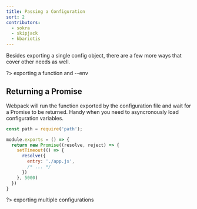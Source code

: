 ```yaml
---
title: Passing a Configuration
sort: 2
contributors:
  - sokra
  - skipjack
  - kbariotis
---
```


Besides exporting a single config object, there are a few more ways that cover other needs as well.

?> exporting a function and --env

## Returning a Promise

Webpack will run the function exported by the configuration file and wait for a Promise to be returned. Handy when you need to asyncronously load configuration variables.

```js
const path = require('path');

module.exports = () => {
  return new Promise((resolve, reject) => {
    setTimeout(() => {
      resolve({
        entry: './app.js',
        /* ... */
      })
    }, 5000)
  })
}
```

?> exporting multiple configurations